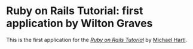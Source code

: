 # Ruby on Rails Tutorial: first application by Wilton Graves

This is the first application for the
[*Ruby on Rails Tutorial*](http://railstutorial.org/)
by [Michael Hartl](http://michaelhartl.com/).